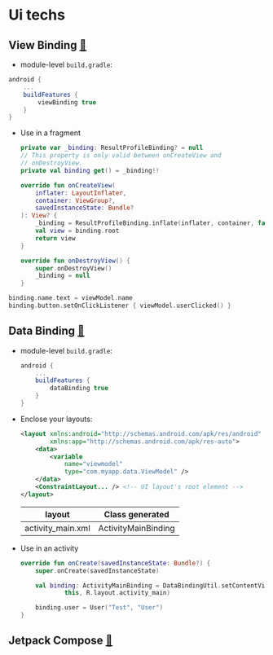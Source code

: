 # Ui techs
## View Binding [:robot:](https://developer.android.com/topic/libraries/view-binding)

- module-level `build.gradle`:

```groovy
android {
    ...
    buildFeatures {
        viewBinding true
    }
}
```

- Use in a fragment

  ```kotlin
  private var _binding: ResultProfileBinding? = null
  // This property is only valid between onCreateView and
  // onDestroyView.
  private val binding get() = _binding!!
  
  override fun onCreateView(
      inflater: LayoutInflater,
      container: ViewGroup?,
      savedInstanceState: Bundle?
  ): View? {
      _binding = ResultProfileBinding.inflate(inflater, container, false)
      val view = binding.root
      return view
  }
  
  override fun onDestroyView() {
      super.onDestroyView()
      _binding = null
  }
  ```

```kotlin
binding.name.text = viewModel.name
binding.button.setOnClickListener { viewModel.userClicked() }
```

## Data Binding [:robot:](https://developer.android.com/topic/libraries/data-binding)

- module-level `build.gradle`:

  ```groovy
  android {
      ...
      buildFeatures {
          dataBinding true
      }
  }
  ```

- Enclose your layouts:

  ```xml
  <layout xmlns:android="http://schemas.android.com/apk/res/android"
          xmlns:app="http://schemas.android.com/apk/res-auto">
      <data>
          <variable
              name="viewmodel"
              type="com.myapp.data.ViewModel" />
      </data>
      <ConstraintLayout... /> <!-- UI layout's root element -->
  </layout>
  ```

  | layout            | Class generated     |
  | ----------------- | ------------------- |
  | activity_main.xml | ActivityMainBinding |

  

- Use in an activity

  ```kotlin
  override fun onCreate(savedInstanceState: Bundle?) {
      super.onCreate(savedInstanceState)
  
      val binding: ActivityMainBinding = DataBindingUtil.setContentView(
              this, R.layout.activity_main)
  
      binding.user = User("Test", "User")
  }
  ```

## Jetpack Compose [:robot:](https://developer.android.com/jetpack/compose)

